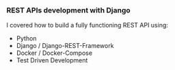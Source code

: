 ### REST APIs development with Django

I covered how to build a fully functioning REST API using:

- Python
- Django / Django-REST-Framework
- Docker / Docker-Compose
- Test Driven Development
